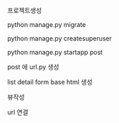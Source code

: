 프로젝트생성

python manage.py migrate

python manage.py createsuperuser

python manage.py startapp post

post 에  url.py 생성

list detail form base html 생성

뷰작성

url 연결



